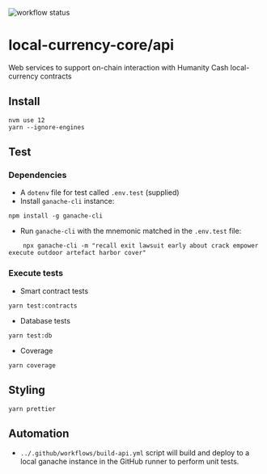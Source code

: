 ![workflow status](https://github.com/humanity-cash/local-currency-core/workflows/Build/badge.svg)
# local-currency-core/api

Web services to support on-chain interaction with Humanity Cash local-currency contracts
## Install
```
nvm use 12
yarn --ignore-engines
```
## Test
### Dependencies
* A `dotenv` file for test called `.env.test` (supplied) 
* Install `ganache-cli` instance:
```
npm install -g ganache-cli
```
* Run `ganache-cli` with the mnemonic matched in the `.env.test` file:
```
    npx ganache-cli -m "recall exit lawsuit early about crack empower execute outdoor artefact harbor cover"
```
### Execute tests
* Smart contract tests
```
yarn test:contracts
```
* Database tests
```
yarn test:db
```
* Coverage
```
yarn coverage
```
## Styling
```
yarn prettier
```
## Automation
* `../.github/workflows/build-api.yml` script will build and deploy to a local ganache instance in the GitHub runner to perform unit tests.
